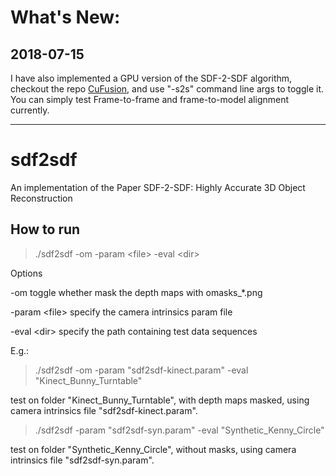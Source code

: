 # What's New:

## 2018-07-15

I have also implemented a GPU version of the SDF-2-SDF algorithm, checkout the repo [CuFusion][1], and use "-s2s" command line args to toggle it. You can simply test Frame-to-frame and frame-to-model alignment currently.

[1]: https://github.com/zhangxaochen/CuFusion

---------------

# sdf2sdf

An implementation of the Paper SDF-2-SDF: Highly Accurate 3D Object Reconstruction

## How to run

> ./sdf2sdf -om -param \<file\> -eval \<dir\>

Options

-om                 toggle whether mask the depth maps with omasks_*.png

-param \<file\>     specify the camera intrinsics param file

-eval \<dir\>       specify the path containing test data sequences

E.g.:

> ./sdf2sdf -om -param "sdf2sdf-kinect.param" -eval "Kinect_Bunny_Turntable"

test on folder "Kinect_Bunny_Turntable", with depth maps masked, using camera intrinsics file "sdf2sdf-kinect.param".

> ./sdf2sdf -param "sdf2sdf-syn.param" -eval "Synthetic_Kenny_Circle"

test on folder "Synthetic_Kenny_Circle", without masks, using camera intrinsics file "sdf2sdf-syn.param".